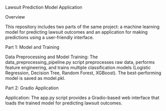 Lawsuit Prediction Model Application

Overview

This repository includes two parts of the same project: a machine learning model for predicting lawsuit outcomes and an application for making predictions using a user-friendly interface.

Part 1: Model and Training

Data Preprocessing and Model Training: The data_preprocessing_pipeline.py script preprocesses raw data, performs feature engineering, and trains multiple classification models (Logistic Regression, Decision Tree, Random Forest, XGBoost). The best-performing model is saved as model.pkl.



Part 2: Gradio Application

Application: The app.py script provides a Gradio-based web interface that loads the trained model for predicting lawsuit outcomes.

